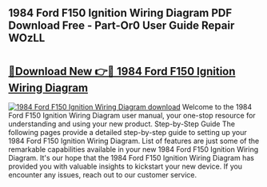 ## 1984 Ford F150 Ignition Wiring Diagram PDF Download Free - Part-Or0 User Guide Repair WOzLL

# <h2><a href="http://dfr5hg1.blite.top/?on=1984+Ford+F150+Ignition+Wiring+Diagram">🔗Download New 👉🔴 1984 Ford F150 Ignition Wiring Diagram</a></h2>

[![1984 Ford F150 Ignition Wiring Diagram download](https://i.imgur.com/lujVjoI.png)](http://dfr5hg1.blite.top/?on=1984+Ford+F150+Ignition+Wiring+Diagram)
Welcome to the 1984 Ford F150 Ignition Wiring Diagram user manual, your one-stop resource for understanding and using your new product. Step-by-Step Guide The following pages provide a detailed step-by-step guide to setting up your 1984 Ford F150 Ignition Wiring Diagram. List of features are just some of the remarkable capabilities available in your new 1984 Ford F150 Ignition Wiring Diagram. It's our hope that the 1984 Ford F150 Ignition Wiring Diagram has provided you with valuable insights to kickstart your new device. If you encounter any issues, reach out to our customer service.

